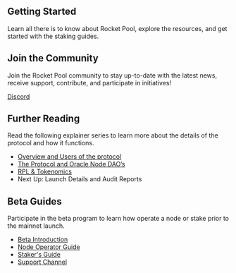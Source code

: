 <!-- Getting Started -->
<section id="getting-started" class="container py-5 my-5">
  <div class="text-center">
    <h2 class="display-6 fw-bold mb-3">Getting Started</h2>
    <p class="col-md-10 col-lg-8 mx-auto lead">
      Learn all there is to know about Rocket Pool, explore the resources, and get started with the staking guides.
    </p>
  </div>
  <div class="row g-5 py-3">
    <div class="col-md-8 offset-md-2 col-lg-4 offset-lg-0">
      <h2>Join the Community</h2>
      <p>Join the Rocket Pool community to stay up-to-date with the latest news, receive support, contribute, and participate in initiatives!</p>
      <a href="" class="btn btn-primary btn-lg px-4">Discord</a>
    </div>
    <div class="col-md-8 offset-md-2 col-lg-4 offset-lg-0">
      <h2>Further Reading</h2>
      <p>Read the following explainer series to learn more about the details of the protocol and how it functions.</p>
      <ul class="icon-list">
        <li><a href="https://medium.com/rocket-pool/rocket-pool-staking-protocol-part-1-8be4859e5fbd">Overview and Users of the protocol</a></li>
        <li><a href="https://medium.com/rocket-pool/rocket-pool-staking-protocol-part-2-e0d346911fe1">The Protocol and Oracle Node DAO’s</a></li>
        <li><a href="https://medium.com/rocket-pool/rocket-pool-staking-protocol-part-3-3029afb57d4c">RPL & Tokenomics</a></li>
        <li class="text-muted">Next Up: Launch Details and Audit Reports</li>
      </ul>
    </div>
    <div class="col-md-8 offset-md-2 col-lg-4 offset-lg-0">
      <h2>Beta Guides</h2>
      <p>Participate in the beta program to learn how operate a node or stake prior to the mainnet launch.</p>
      <ul class="icon-list">
        <li><a href="https://medium.com/rocket-pool/rocket-pool-3-0-beta-finale-fb35c4f8e003">Beta Introduction</a></li>
        <li><a href="https://medium.com/rocket-pool/rocket-pool-v2-5-beta-node-operators-guide-77859891766b">Node Operator Guide</a></li>
        <li><a href="https://medium.com/rocket-pool/rocket-pool-v2-5-beta-stakers-guide-b6e85145175e">Staker's Guide</a></li>
        <li><a href="{{site.discord_invite}}">Support Channel</a></li>
      </ul>
    </div>
  </div>
</section>